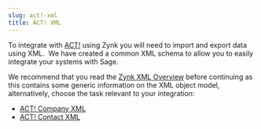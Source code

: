 ```yaml
---
slug: act!-xml
title: ACT! XML
---
```

To integrate with [ACT!](act!) using Zynk you will need to import and export data using XML.  We have created a common XML schema to allow you to easily integrate your systems with Sage.

We recommend that you read the [Zynk XML Overview](zynk-xml-overview) before continuing as this contains some generic information on the XML object model, alternatively, choose the task relevant to your integration:

 * [ACT! Company XML](act!-company-xml)
 * [ACT! Contact XML](act!-contact-xml)